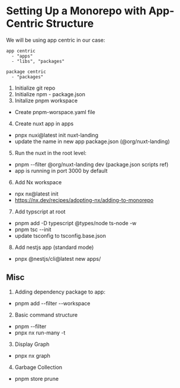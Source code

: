 # Setting Up a Monorepo with App-Centric Structure

We will be using app centric in our case:

```
app centric
  - "apps"
  - "libs", "packages"

package centric
  - "packages"
```

1. Initialize git repo
2. Initialize npm - package.json
3. Initalize pnpm workspace
  - Create pnpm-worspace.yaml file
4. Create nuxt app in apps
  - pnpx nuxi@latest init nuxt-landing
  - update the name in new app package.json (@org/nuxt-landing)
5. Run the nuxt in the root level:
  - pnpm --filter @org/nuxt-landing dev (package.json scripts ref)
  - app is running in port 3000 by default
6. Add Nx workspace
  - npx nx@latest init
  - https://nx.dev/recipes/adopting-nx/adding-to-monorepo
7. Add typscript at root
  - pnpm add -D typescript @types/node ts-node -w
  - pnpm tsc --init
  - update tsconfig to tsconfig.base.json

8. Add nestjs app (standard mode)
- pnpx @nestjs/cli@latest new apps/<app-name>

## Misc

1. Adding dependency package to app:
  - pnpm add <package-to-add> --filter <app> --workspace

2. Basic command structure
  - pnpm --filter <pkg-name> <command>
  - pnpx nx run-many -t <command>

3. Display Graph
  - pnpx nx graph

4. Garbage Collection
  - pnpm store prune






